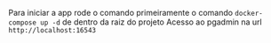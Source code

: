 Para iniciar a app rode o comando primeiramente o comando `docker-compose up -d` de dentro da raiz do projeto
Acesso ao pgadmin na url `http://localhost:16543`


